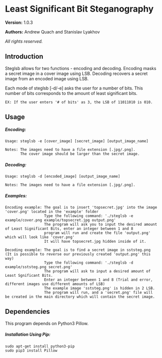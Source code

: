 # Least Significant Bit Steganography


**Version:** 1.0.3

**Authors:** Andrew Quach and Stanislav Lyakhov

*All rights reserved.*

## Introduction

Steglsb allows for two functions - encoding and decoding.
Encoding masks a secret image in a cover image using LSB.
Decoding recovers a secret image from an encoded image using LSB.

Each mode of steglsb [-d/-e] asks the user for a number of bits.
This number of bits corresponds to the amount of least significant
bits.

    EX: If the user enters '# of bits' as 3, the LSB of 11011010 is 010.

## Usage

##### Encoding:
    Usage: steglsb -e [cover_image] [secret_image] [output_image_name]

    Notes: The images need to have a file extension [.jpg/.png].
           The cover image should be larger than the secret image.
    
##### Decoding:
    Usage: steglsb -d [encoded_image] [output_image_name]

    Notes: The images need to have a file extension [.jpg/.png].


##### Examples:
    Encoding example: The goal is to insert 'topsecret.jpg' into the image 'cover.png' located in the 'example' folder
                      Type the following command: './steglsb -e example/cover.png example/topsecret.jpg output.png'
                      The program will ask you to input the desired amount of Least Significant Bits, enter an integer between 1 and 8
                      program will run and create the file 'output.png' which will look like 'cover.png' 
                      It will have topsecret.jpg hidden inside of it.

    Decoding example: The goal is to find a secret image in sststeg.png (It is possible to reverse our previously created 'output.png' this way)
                      Type the following command: './steglsb -d example/sststeg.png secret.png'
                      The program will ask to input a desired amount of Least Sgnificant Bits.
                      Enter an integer between 1 and 8 (Trial and error, different images use different amounts of LSB)
                      The example image 'sststeg.png' is hidden in 2 LSB.
                      The program will run, and a 'secret.png' file will be created in the main directory which will contain the secret image.


## Dependencies

This program depends on Python3 Pillow.

##### Installation Using Pip:
    sudo apt-get install python3-pip
    sudo pip3 install Pillow
    
